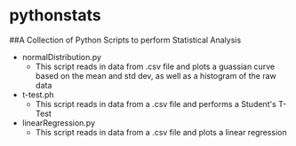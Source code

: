 # pythonstats
##A Collection of Python Scripts to perform Statistical Analysis
* normalDistribution.py
    * This script reads in data from .csv file and plots a guassian curve based on the mean and std dev, as well as a histogram of the raw data
* t-test.ph
    * This script reads in data from a .csv file and performs a Student's T-Test
* linearRegression.py
    * This script reads in data from a .csv file and plots a linear regression